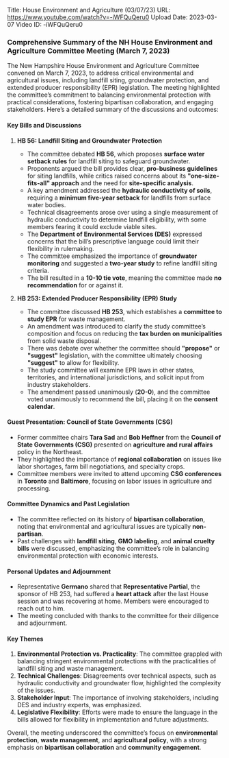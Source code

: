 Title: House Environment and Agriculture (03/07/23)
URL: https://www.youtube.com/watch?v=-iWFQuQeru0
Upload Date: 2023-03-07
Video ID: -iWFQuQeru0

### Comprehensive Summary of the NH House Environment and Agriculture Committee Meeting (March 7, 2023)  

The New Hampshire House Environment and Agriculture Committee convened on March 7, 2023, to address critical environmental and agricultural issues, including landfill siting, groundwater protection, and extended producer responsibility (EPR) legislation. The meeting highlighted the committee’s commitment to balancing environmental protection with practical considerations, fostering bipartisan collaboration, and engaging stakeholders. Here’s a detailed summary of the discussions and outcomes:  

#### **Key Bills and Discussions**  

1. **HB 56: Landfill Siting and Groundwater Protection**  
   - The committee debated **HB 56**, which proposes **surface water setback rules** for landfill siting to safeguard groundwater.  
   - Proponents argued the bill provides clear, **pro-business guidelines** for siting landfills, while critics raised concerns about its **"one-size-fits-all" approach** and the need for **site-specific analysis**.  
   - A key amendment addressed the **hydraulic conductivity of soils**, requiring a **minimum five-year setback** for landfills from surface water bodies.  
   - Technical disagreements arose over using a single measurement of hydraulic conductivity to determine landfill eligibility, with some members fearing it could exclude viable sites.  
   - The **Department of Environmental Services (DES)** expressed concerns that the bill’s prescriptive language could limit their flexibility in rulemaking.  
   - The committee emphasized the importance of **groundwater monitoring** and suggested a **two-year study** to refine landfill siting criteria.  
   - The bill resulted in a **10-10 tie vote**, meaning the committee made **no recommendation** for or against it.  

2. **HB 253: Extended Producer Responsibility (EPR) Study**  
   - The committee discussed **HB 253**, which establishes a **committee to study EPR** for waste management.  
   - An amendment was introduced to clarify the study committee’s composition and focus on reducing the **tax burden on municipalities** from solid waste disposal.  
   - There was debate over whether the committee should **"propose"** or **"suggest"** legislation, with the committee ultimately choosing **"suggest"** to allow for flexibility.  
   - The study committee will examine EPR laws in other states, territories, and international jurisdictions, and solicit input from industry stakeholders.  
   - The amendment passed unanimously (**20-0**), and the committee voted unanimously to recommend the bill, placing it on the **consent calendar**.  

#### **Guest Presentation: Council of State Governments (CSG)**  
- Former committee chairs **Tara Sad** and **Bob Heffner** from the **Council of State Governments (CSG)** presented on **agriculture and rural affairs** policy in the Northeast.  
- They highlighted the importance of **regional collaboration** on issues like labor shortages, farm bill negotiations, and specialty crops.  
- Committee members were invited to attend upcoming **CSG conferences** in **Toronto** and **Baltimore**, focusing on labor issues in agriculture and processing.  

#### **Committee Dynamics and Past Legislation**  
- The committee reflected on its history of **bipartisan collaboration**, noting that environmental and agricultural issues are typically **non-partisan**.  
- Past challenges with **landfill siting**, **GMO labeling**, and **animal cruelty bills** were discussed, emphasizing the committee’s role in balancing environmental protection with economic interests.  

#### **Personal Updates and Adjournment**  
- Representative **Germano** shared that **Representative Partial**, the sponsor of HB 253, had suffered a **heart attack** after the last House session and was recovering at home. Members were encouraged to reach out to him.  
- The meeting concluded with thanks to the committee for their diligence and adjournment.  

#### **Key Themes**  
1. **Environmental Protection vs. Practicality**: The committee grappled with balancing stringent environmental protections with the practicalities of landfill siting and waste management.  
2. **Technical Challenges**: Disagreements over technical aspects, such as hydraulic conductivity and groundwater flow, highlighted the complexity of the issues.  
3. **Stakeholder Input**: The importance of involving stakeholders, including DES and industry experts, was emphasized.  
4. **Legislative Flexibility**: Efforts were made to ensure the language in the bills allowed for flexibility in implementation and future adjustments.  

Overall, the meeting underscored the committee’s focus on **environmental protection**, **waste management**, and **agricultural policy**, with a strong emphasis on **bipartisan collaboration** and **community engagement**.